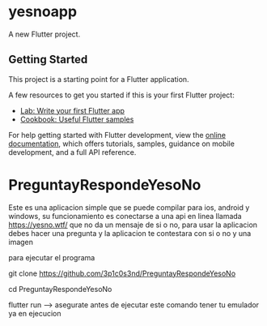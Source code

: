 # yesnoapp

A new Flutter project.

## Getting Started

This project is a starting point for a Flutter application.

A few resources to get you started if this is your first Flutter project:

- [Lab: Write your first Flutter app](https://docs.flutter.dev/get-started/codelab)
- [Cookbook: Useful Flutter samples](https://docs.flutter.dev/cookbook)

For help getting started with Flutter development, view the
[online documentation](https://docs.flutter.dev/), which offers tutorials,
samples, guidance on mobile development, and a full API reference.
# PreguntayRespondeYesoNo



Este es una aplicacion simple que se puede compilar para ios, android y windows, su funcionamiento es conectarse a una api en linea llamada https://yesno.wtf/
que no da un mensaje de si o no, para usar la aplicacion debes hacer una pregunta y la aplicacion te contestara con si o no y una imagen


para ejecutar el programa

git clone https://github.com/3p1c0s3nd/PreguntayRespondeYesoNo

cd PreguntayRespondeYesoNo

flutter run --> asegurate antes de ejecutar este comando tener tu emulador ya en ejecucion
